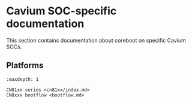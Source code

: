 # Cavium SOC-specific documentation

This section contains documentation about coreboot on specific Cavium SOCs.

## Platforms

```{toctree}
:maxdepth: 1

CN81xx series <cn81xx/index.md>
CN8xxx bootflow <bootflow.md>
```
